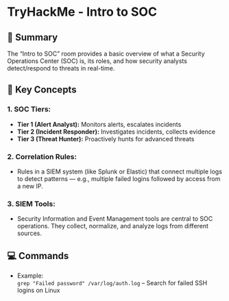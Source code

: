# TryHackMe - Intro to SOC

## 📝 Summary
The “Intro to SOC” room provides a basic overview of what a Security Operations Center (SOC) is, its roles, and how security analysts detect/respond to threats in real-time.

## 🧠 Key Concepts

### 1. SOC Tiers:
- **Tier 1 (Alert Analyst):** Monitors alerts, escalates incidents
- **Tier 2 (Incident Responder):** Investigates incidents, collects evidence
- **Tier 3 (Threat Hunter):** Proactively hunts for advanced threats

### 2. Correlation Rules:
- Rules in a SIEM system (like Splunk or Elastic) that connect multiple logs to detect patterns — e.g., multiple failed logins followed by access from a new IP.

### 3. SIEM Tools:
- Security Information and Event Management tools are central to SOC operations. They collect, normalize, and analyze logs from different sources.

## 💻 Commands
- Example:  
  `grep "Failed password" /var/log/auth.log` – Search for failed SSH logins on Linux

